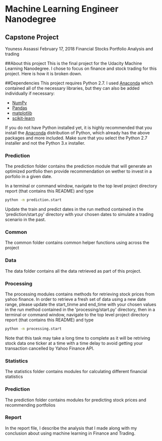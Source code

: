 # Machine Learning Engineer Nanodegree
## Capstone Project
Youness Assassi
February 17, 2018
Financial Stocks Portfolio Analysis and trading

##About this project
This is the final project for the Udacity Machine Learning Nanodegree.  I chose to focus on finance and stock trading for this project.  Here is how it is broken down. 

##Dependencies
This project requires Python 2.7.  I used [Anaconda](http://continuum.io/downloads) which contained all of the necessary libraries, but they can also be added individually if necessary:
- [NumPy](http://www.numpy.org/)
- [Pandas](http://pandas.pydata.org)
- [matplotlib](http://matplotlib.org/)
- [scikit-learn](http://scikit-learn.org/stable/)

If you do not have Python installed yet, it is highly recommended that you install the [Anaconda](http://continuum.io/downloads) distribution of Python, which already has the above packages and more included. Make sure that you select the Python 2.7 installer and not the Python 3.x installer. 

### Prediction
The prediction folder contains the prediction module that will generate an optimized portfolio then provide recommendation on wether to invest in a porfolio in a given date.  

In a terminal or command window, navigate to the top level project directory report (that contains this README) and type

```bash
python -m prediction.start
```  

Update the train and predict dates in the run method contained in the 'prediction/start.py' directory with your chosen dates to simulate a trading scenario in the past.  

### Common
The common folder contains common helper functions using across the project

### Data 
The data folder contains all the data retrieved as part of this project.

### Processing
The processing modules contains methods for retrieving stock prices from yahoo finance. 
In order to retrieve a fresh set of data using a new date range, please update the start_tinme and end_time with your chosen values in the run method contained in the 'processing/start.py' directory, then in a terminal or command window, navigate to the top level project directory report (that contains this README) and type

```bash
python -m processing.start
```  

Note that this task may take a long time to complete as it will be retriving stock data one ticker at a time with a time delay to avoid getting your transaction cancelled by Yahoo Finance API.

### Statistics
The statistics folder contains modules for calculating different financial statistics

### Prediction
The prediction folder contains modules for predicting stock prices and recommending portfolios

### Report
In the report file, I describe the analysis that I made along with my conclusion about using machine learning in Finance and Trading.

